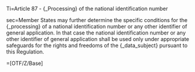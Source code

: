 Ti=Article 87 - {_Processing} of the national identification number

sec=Member States may further determine the specific conditions for the {_processing} of a national identification number or any other identifier of general application. In that case the national identification number or any other identifier of general application shall be used only under appropriate safeguards for the rights and freedoms of the {_data_subject} pursuant to this Regulation.

=[OTF/Z/Base]

